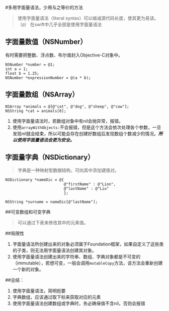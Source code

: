 #多用字面量语法，少用与之等价的方法
> 使用字面量语法（literal syntax）可以缩减源代码长度，使其更为易读。（`@`）
> 在swift中几乎全部是使用字面量语法

## 字面量数值（NSNumber）
有时需要把整数、浮点数、布尔值封入Objective-C对象中。
		 
	NSNumber *number = @1;
	int a = 1;
	float b = 1.25;
	NSNumber *expressionNumber = @(a * b);

## 字面量数组（NSArray）
	
	NSArray *animals = @[@"cat", @"dog", @"sheep", @"cow"];
	NSString *cat = animals[0];
	
1. 使用字面量语法时，若数组对象中有nil会抛异常，报错。
2. 使用`arrayWithObjects:`不会报错，但是这个方法会依次处理各个参数，一旦发现nil就会结束，所以可能会存在创建好数组后发现数组个数减少的情况。***所以使用字面量语法会更为安全。***

## 字面量字典（NSDictionary）
> 字典是一种映射型数据结构，可向其中添加键值对。

	NSDictionary *nameDic = @{
                              @"firstName" : @"Lion",
                              @"lastName" : @"Liu"
                              };
	
	NSString *surname = nameDic[@"lastName"];
	
##可变数组和可变字典
> 可以通过下表来修改其中的元素值。

##局限性
1. 字面量语法所创建出来的对象必须属于Foundation框架，如果自定义了这些类的子类，则无法用字面量语法创建其对象。
2. 使用字面量语法创建出来的字符串、数组、字典对象都是不可变的（immutable），若想可变，一般会调用`mutableCopy`方法，该方法会重新创建一个新的对象。

##总结：
1. 使用字面量语法，简明扼要
2. 字典数组，应该通过取下标来获取对应的元素
3. 使用字面量语法创建数组或字典时，务必确保值不含nil，否则会报错




